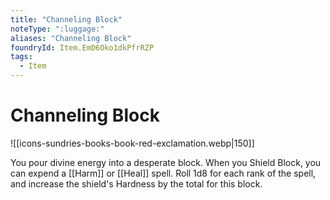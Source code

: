 ```yaml
---
title: "Channeling Block"
noteType: ":luggage:"
aliases: "Channeling Block"
foundryId: Item.EmD6Oko1dkPfrRZP
tags:
  - Item
---
```


# Channeling Block
![[icons-sundries-books-book-red-exclamation.webp|150]]

You pour divine energy into a desperate block. When you Shield Block, you can expend a [[Harm]] or [[Heal]] spell. Roll 1d8 for each rank of the spell, and increase the shield's Hardness by the total for this block.
